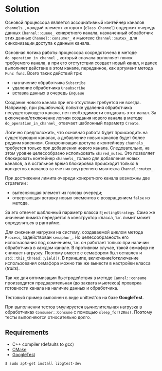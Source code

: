 ﻿# Solution
Основой процессора является ассоциативный контейнер каналов `channels_`,
каждый элемент которого (`class Channel`) содержит очередь данных `Channel::queue_` конкретного канала, назначенный обработчик этих данных `Channel::consumer_` и мьютекс `Channel::mutex_` для синхонизации доступа к данным канала.

Основная логика работы процессора сосредоточена в методе `do_operation_in_channel_`, который сначала выполняет поиск требуемого канала, а при его отстутствии создает новый канал, и далее выполняет действие в этом канале, переданное, как аргумент метода `Func func`.
Всего таких действий три:
- назначение обработчика `Subscribe`
- удаление обработчика `Unsubscribe`
- вставка данных в очередь `Enqueue`

Создание нового канала при его отсуствии требуется не всегда. Например, при *(ошибочной)* попытке удаления обработчика несуществующего канала, нет необходимости создавать этот канал. За включение/отключение логики создания нового канала в методе `do_operation_in_channel_` отвечает шаблонный параметр `Create`.

Логично предположить, что основная работа будет происходить на существующих каналах, а добавление новых каналов будет более редким явлением.
Синхронизация доступа к контейнеру `channels_` требуется только при добавлении нового канала. Следовательно, на этом уровне целесообразно использовать `shared_mutex`. Это позволяет блокировать контейнер `channels_` только для добавления новых каналов, а в остальное время блокировка происходит только в конкретных каналов за счет их внутреннего мьютекса `Channel::mutex_`.

При достижении лимита очереди конкретного канала возможны две стратегии :
- вытесняющая элемент из головы очереди;
- отвергающая вставку новых элементов с возвращением `false` из метода.

За это отвечет шаблонный параметр класса `EjectingStrategy`.
Само же значение лимита передается в конструктор класса, т.к. лимит может определяться в рантайме.

Для снижения нагрузки на систему, создаваемой циклом метода `Process`, задействован `semaphor_`.
Но целесообразность его использования под сомнением, т.к. он работает только при наличии обработчика в каждом канале. В противном случае, такой семафор не снижает нагрузку. Поэтому вместе с семафором был оставлен и `std::this_thread::yield()`.
В принципе, включение/отключение использования семафора можно так же вынести в настройки класса (*traits*).

Так же для оптимизации быстродействия в методе `Cannel::consume` производится предварительная (до захвата мьютекса) проверка готовности канала на наличие данных и обработчика.

Тестовый пример выполнен в виде unittest'ов на базе **GoogleTest**.

При выполнении тестов эмулируется вычислительная нагрузка в обработчиках `Consumer::Consume` с помощью `sleep_for(20ms)`. Поэтому тесты выполняются относительно долго.

## Requirements
* C++ compiler (defaults to gcc)
* [CMake](https://cmake.org/)
* [GoogleTest](https://github.com/google/googletest)
```
$ sudo apt-get install libgtest-dev
```
